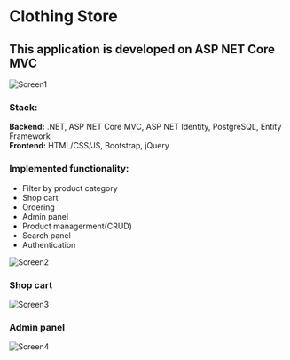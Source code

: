 # Clothing Store
## This application is developed on ASP NET Core MVC
![Screen1](https://user-images.githubusercontent.com/79607850/190929787-a095b29c-6013-473f-bb5b-0e42c1944a6f.jpg)
### Stack: 
<b>Backend:</b> .NET, ASP NET Core MVC, ASP NET Identity, PostgreSQL, Entity Framework<br>
<b>Frontend:</b> HTML/CSS/JS, Bootstrap, jQuery

### Implemented functionality: 
* Filter by product category<br>
* Shop cart<br>
* Ordering<br>
* Admin panel<br>
* Product managerment(CRUD)<br>
* Search panel<br>
* Authentication<br>
                           
![Screen2](https://user-images.githubusercontent.com/79607850/190929797-9dfca1fb-c603-4dcc-8cbb-a89bc6af0b9c.jpg)

### Shop cart
![Screen3](https://user-images.githubusercontent.com/79607850/190929800-1b2db974-272c-42d7-a3d2-dcb4cef40de5.jpg)

### Admin panel
![Screen4](https://user-images.githubusercontent.com/79607850/190930083-51cb0309-2472-48ab-95f5-45afb4dd9a61.jpg)
